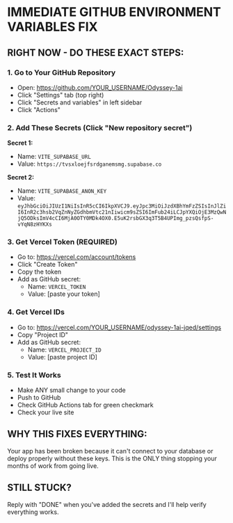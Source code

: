 # IMMEDIATE GITHUB ENVIRONMENT VARIABLES FIX

## RIGHT NOW - DO THESE EXACT STEPS:

### 1. Go to Your GitHub Repository
- Open: https://github.com/YOUR_USERNAME/Odyssey-1ai
- Click "Settings" tab (top right)
- Click "Secrets and variables" in left sidebar
- Click "Actions"

### 2. Add These Secrets (Click "New repository secret")

**Secret 1:**
- Name: `VITE_SUPABASE_URL`
- Value: `https://tvsxloejfsrdganemsmg.supabase.co`

**Secret 2:**
- Name: `VITE_SUPABASE_ANON_KEY`
- Value: `eyJhbGciOiJIUzI1NiIsInR5cCI6IkpXVCJ9.eyJpc3MiOiJzdXBhYmFzZSIsInJlZiI6InR2c3hsb2VqZnNyZGdhbmVtc21nIiwicm9sZSI6ImFub24iLCJpYXQiOjE3MzQwNjQ5ODksImV4cCI6MjA0OTY0MDk4OX0.E5uK2rsbGX3q3T5B4UPImg_pzsQsfpS-vYqN8zHYKXs`

### 3. Get Vercel Token (REQUIRED)
- Go to: https://vercel.com/account/tokens
- Click "Create Token"
- Copy the token
- Add as GitHub secret:
  - Name: `VERCEL_TOKEN`
  - Value: [paste your token]

### 4. Get Vercel IDs
- Go to: https://vercel.com/YOUR_USERNAME/odyssey-1ai-jqed/settings
- Copy "Project ID" 
- Add as GitHub secret:
  - Name: `VERCEL_PROJECT_ID`
  - Value: [paste project ID]

### 5. Test It Works
- Make ANY small change to your code
- Push to GitHub
- Check GitHub Actions tab for green checkmark
- Check your live site

## WHY THIS FIXES EVERYTHING:
Your app has been broken because it can't connect to your database or deploy properly without these keys. This is the ONLY thing stopping your months of work from going live.

## STILL STUCK?
Reply with "DONE" when you've added the secrets and I'll help verify everything works.